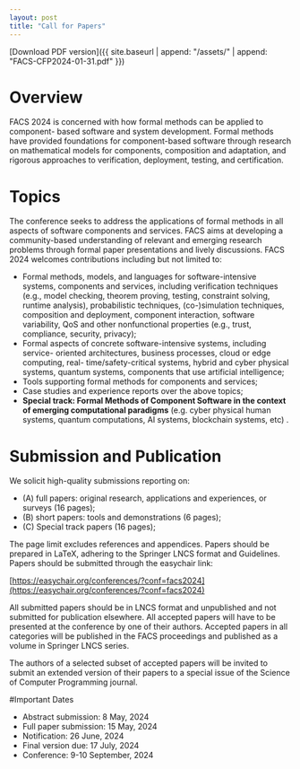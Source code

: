 ```yaml
---
layout: post
title: "Call for Papers"
---
```


[Download PDF version]({{ site.baseurl | append: "/assets/" | append: "FACS-CFP2024-01-31.pdf" }})

# Overview

FACS 2024 is concerned with how formal methods can be applied to component-
based software and system development. Formal methods have provided
foundations for component-based software through research on mathematical
models for components, composition and adaptation, and rigorous approaches
to verification, deployment, testing, and certification.

# Topics

The conference seeks to address the applications of formal methods in all
aspects of software components and services. FACS aims at developing a
community-based understanding of relevant and emerging research problems
through formal paper presentations and lively discussions. FACS 2024
welcomes contributions including but not limited to:

- Formal methods, models, and languages for software-intensive systems,
  components and services, including verification techniques (e.g., model
  checking, theorem proving, testing, constraint solving, runtime analysis),
  probabilistic techniques, (co-)simulation techniques, composition and
  deployment, component interaction, software variability, QoS and other
  nonfunctional properties (e.g., trust, compliance, security, privacy);
- Formal aspects of concrete software-intensive systems, including service-
  oriented architectures, business processes, cloud or edge computing, real-
  time/safety-critical systems, hybrid and cyber physical systems, quantum
  systems, components that use artificial intelligence;
- Tools supporting formal methods for components and services;
- Case studies and experience reports over the above topics;
- **Special track: Formal Methods of Component Software in the context of
  emerging computational paradigms** (e.g. cyber physical human systems,
  quantum computations, AI systems, blockchain systems, etc) .

# Submission and Publication
 
We solicit high-quality submissions reporting on:

- (A) full papers: original research, applications and experiences, or
	surveys (16 pages);
- (B) short papers: tools and demonstrations (6 pages);
- (C) Special track papers (16 pages);

The page limit excludes references and appendices. Papers should be prepared
in LaTeX, adhering to the Springer LNCS format and Guidelines. Papers should
be submitted through the easychair link:

[https://easychair.org/conferences/?conf=facs2024](https://easychair.org/conferences/?conf=facs2024)

All submitted papers should be in LNCS format and unpublished and not
submitted for publication elsewhere. All accepted papers will have to be
presented at the conference by one of their authors. Accepted papers in
all categories will be published in the FACS proceedings and published
as a volume in Springer LNCS series.

The authors of a selected subset of accepted papers will be invited to
submit an extended version of their papers to a special issue of the Science
of Computer Programming journal.

#Important Dates

- Abstract submission: 8 May, 2024
- Full paper submission: 15 May, 2024
- Notification: 26 June, 2024
- Final version due: 17 July, 2024
- Conference: 9-10 September, 2024